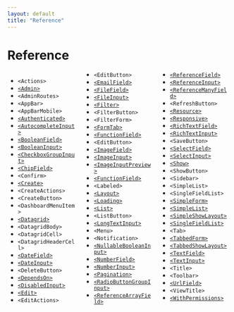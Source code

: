 ```yaml
---
layout: default
title: "Reference"
---
```


# Reference

<div style="column-count:3" markdown="1">

* `<Actions>`
* [`<Admin>`](./Admin.html)
* `<AdminRoutes>`
* `<AppBar>`
* `<AppBarMobile>`
* [`<Authenticated>`](./Authentication.html#restricting-access-to-a-custom-page)
* [`<AutocompleteInput>`](./Inputs.html#autocompleteinput)
* [`<BooleanField>`](./Fields.html#booleanfield)
* [`<BooleanInput>`](./Inputs.html#booleaninput-and-nullablebooleaninput)
* [`<CheckboxGroupInput>`](./Inputs.html#checkboxgroupinput)
* [`<ChipField>`](./Fields.html#chipfield)
* `<Confirm>`
* [`<Create>`](./CreateEdit.html#the-create-and-edit-components)
* `<CreateActions>`
* `<CreateButton>`
* `<DashboardMenuItem>`
* [`<Datagrid>`](./List.html#the-datagrid-component)
* `<DatagridBody>`
* `<DatagridCell>`
* `<DatagridHeaderCell>`
* [`<DateField>`](./Fields.html#datefield)
* [`<DateInput>`](./Inputs.html#dateinput)
* `<DeleteButton>`
* [`<DependsOn>`](./Inputs.html#customize-forms-depending-on-its-inputs-values)
* [`<DisabledInput>`](./Inputs.html#disabledinput)
* [`<Edit>`](./CreateEdit.html#the-create-and-edit-components)
* `<EditActions>`
* `<EditButton>`
* [`<EmailField>`](./Fields.html#emailfield)
* [`<FileField>`](./Fields.html#filefield)
* [`<FileInput>`](./Inputs.html#fileinput)
* [`<Filter>`](./List.html#filters)
* `<FilterButton>`
* `<FilterForm>`
* [`<FormTab>`](./CreateEdit.html#the-tabbedform-component)
* [`<FunctionField>`](./Fields.html#functionfield)
* `<EditButton>`
* [`<ImageField>`](./Fields.html#imagefield)
* [`<ImageInput>`](./Inputs.html#imageinput)
* [`<ImageInputPreview>`](./Inputs.html#imageinput)
* [`<FunctionField>`](./Fields.html#functionfield)
* `<Labeled>`
* [`<Layout>`](./Admin.html#applayout)
* [`<Loading>`](./Theming.html#Loading)
* [`<List>`](./List.html#the-list-component)
* `<ListButton>`
* [`<LongTextInput>`](./Inputs.html#longtextinput)
* `<Menu>`
* `<Notification>`
* [`<NullableBooleanInput>`](./Inputs.html#booleaninput-and-nullablebooleaninput)
* [`<NumberField>`](./Fields.html#numberfield)
* [`<NumberInput>`](./Inputs.html#numberinput)
* [`<Pagination>`](./List.html#pagination)
* [`<RadioButtonGroupInput>`](./Inputs.html#radiobuttongroupinput)
* [`<ReferenceArrayField>`](./Fields.html#referencearrayfield)
* [`<ReferenceField>`](./Fields.html#referencefield)
* [`<ReferenceInput>`](./Inputs.html#referenceinput)
* [`<ReferenceManyField>`](./Fields.html#referencemanyfield)
* `<RefreshButton>`
* [`<Resource>`](./Resource.html#the-resource-component)
* [`<Responsive>`](./Theming.html#responsive-utility)
* [`<RichTextField>`](./Fields.html#richtextfield)
* [`<RichTextInput>`](./Inputs.html#richtextinput)
* `<SaveButton>`
* [`<SelectField>`](./Fields.html#selectfield)
* [`<SelectInput>`](./Inputs.html#selectinput)
* [`<Show>`](./Show.html#the-show-component)
* `<ShowButton>`
* `<Sidebar>`
* `<SimpleList>`
* `<SingleFieldList>`
* [`<SimpleForm>`](./CreateEdit.html#the-simpleform-component)
* [`<SimpleList>`](./List.html#the-simplelist-component)
* [`<SimpleShowLayout>`](./Show.html#the-simpleshowlayout-component)
* [`<SingleFieldList>`](./List.html#the-singlefieldlist-component)
* `<Tab>`
* [`<TabbedForm>`](./CreateEdit.html#the-tabbedform-component)
* [`<TabbedShowLayout>`](./Show.html#the-tabbedshowlayout-component)
* [`<TextField>`](./Fields.html#textfield)
* [`<TextInput>`](./Inputs.html#textinput)
* `<Title>`
* `<Toolbar>`
* [`<UrlField>`](./Fields.html#urlfield)
* `<ViewTitle>`
* [`<WithPermissions>`](./Authorization.html#withpermissions)

</div>
